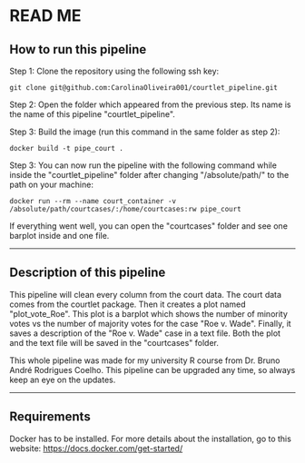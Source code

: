 # READ ME

## How to run this pipeline

Step 1: Clone the repository using the following ssh key:

```
git clone git@github.com:CarolinaOliveira001/courtlet_pipeline.git
```

Step 2: Open the folder which appeared from the previous step. Its name is the name of this pipeline "courtlet_pipeline".

Step 3: Build the image (run this command in the same folder as step 2):

```
docker build -t pipe_court .
```

Step 3: You can now run the pipeline with the following command while inside the "courtlet_pipeline" folder after changing
"/absolute/path/" to the path on your machine:

```
docker run --rm --name court_container -v /absolute/path/courtcases/:/home/courtcases:rw pipe_court
```

If everything went well, you can open the "courtcases" folder and see one barplot inside and one file.

---------------------------------------------------
## Description of this pipeline

This pipeline will clean every column from the court data. The court data comes from the courtlet package. Then it creates a 
plot named "plot_vote_Roe". This plot is a barplot which shows the number of minority votes vs the number of majority votes 
for the case "Roe v. Wade". Finally, it saves a description of the "Roe v. Wade" case in a text file. Both the plot and the
text file will be saved in the "courtcases" folder.

This whole pipeline was made for my university R course from Dr. Bruno André Rodrigues Coelho. This pipeline can be upgraded any 
time, so always keep an eye on the updates.

-----------------------------------------------------------------
## Requirements

Docker has to be installed. For more details about the installation, go to this website: https://docs.docker.com/get-started/
